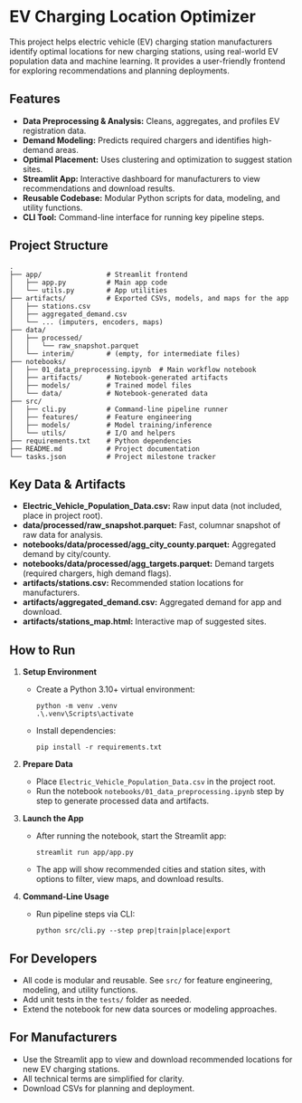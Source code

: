 
# EV Charging Location Optimizer

This project helps electric vehicle (EV) charging station manufacturers identify optimal locations for new charging stations, using real-world EV population data and machine learning. It provides a user-friendly frontend for exploring recommendations and planning deployments.

## Features

- **Data Preprocessing & Analysis:** Cleans, aggregates, and profiles EV registration data.
- **Demand Modeling:** Predicts required chargers and identifies high-demand areas.
- **Optimal Placement:** Uses clustering and optimization to suggest station sites.
- **Streamlit App:** Interactive dashboard for manufacturers to view recommendations and download results.
- **Reusable Codebase:** Modular Python scripts for data, modeling, and utility functions.
- **CLI Tool:** Command-line interface for running key pipeline steps.

## Project Structure

```
.
├── app/                # Streamlit frontend
│   ├── app.py          # Main app code
│   └── utils.py        # App utilities
├── artifacts/          # Exported CSVs, models, and maps for the app
│   ├── stations.csv
│   ├── aggregated_demand.csv
│   └── ... (imputers, encoders, maps)
├── data/
│   ├── processed/
│   │   └── raw_snapshot.parquet
│   └── interim/        # (empty, for intermediate files)
├── notebooks/
│   ├── 01_data_preprocessing.ipynb  # Main workflow notebook
│   ├── artifacts/      # Notebook-generated artifacts
│   ├── models/         # Trained model files
│   └── data/           # Notebook-generated data
├── src/
│   ├── cli.py          # Command-line pipeline runner
│   ├── features/       # Feature engineering
│   ├── models/         # Model training/inference
│   └── utils/          # I/O and helpers
├── requirements.txt    # Python dependencies
├── README.md           # Project documentation
└── tasks.json          # Project milestone tracker
```

## Key Data & Artifacts

- **Electric_Vehicle_Population_Data.csv:** Raw input data (not included, place in project root).
- **data/processed/raw_snapshot.parquet:** Fast, columnar snapshot of raw data for analysis.
- **notebooks/data/processed/agg_city_county.parquet:** Aggregated demand by city/county.
- **notebooks/data/processed/agg_targets.parquet:** Demand targets (required chargers, high demand flags).
- **artifacts/stations.csv:** Recommended station locations for manufacturers.
- **artifacts/aggregated_demand.csv:** Aggregated demand for app and download.
- **artifacts/stations_map.html:** Interactive map of suggested sites.

## How to Run

1. **Setup Environment**
	 - Create a Python 3.10+ virtual environment:
		 ```
		 python -m venv .venv
		 .\.venv\Scripts\activate
		 ```
	 - Install dependencies:
		 ```
		 pip install -r requirements.txt
		 ```

2. **Prepare Data**
	 - Place `Electric_Vehicle_Population_Data.csv` in the project root.
	 - Run the notebook `notebooks/01_data_preprocessing.ipynb` step by step to generate processed data and artifacts.

3. **Launch the App**
	 - After running the notebook, start the Streamlit app:
		 ```
		 streamlit run app/app.py
		 ```
	 - The app will show recommended cities and station sites, with options to filter, view maps, and download results.

4. **Command-Line Usage**
	 - Run pipeline steps via CLI:
		 ```
		 python src/cli.py --step prep|train|place|export
		 ```

## For Developers

- All code is modular and reusable. See `src/` for feature engineering, modeling, and utility functions.
- Add unit tests in the `tests/` folder as needed.
- Extend the notebook for new data sources or modeling approaches.

## For Manufacturers

- Use the Streamlit app to view and download recommended locations for new EV charging stations.
- All technical terms are simplified for clarity.
- Download CSVs for planning and deployment.


